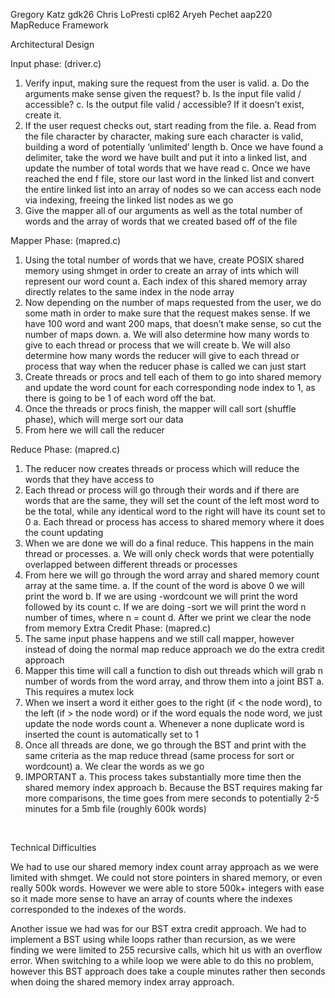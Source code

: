Gregory Katz gdk26
Chris LoPresti cpl62
Aryeh Pechet aap220
<br/>
MapReduce Framework
<br/>

Architectural Design
<br/>

Input phase: (driver.c)
<br/>

1. Verify input, making sure the request from the user is valid.
   a. Do the arguments make sense given the request?
   b. Is the input file valid / accessible?
   c. Is the output file valid / accessible? If it doesn’t exist, create it.
2. If the user request checks out, start reading from the file.
   a. Read from the file character by character, making sure each character is valid, building a word of potentially ‘unlimited’ length
   b. Once we have found a delimiter, take the word we have built and put it into a linked list, and update the number of total words that we have read
   c. Once we have reached the end f file, store our last word in the linked list and convert the entire linked list into an array of nodes so we can access each node via indexing, freeing the linked list nodes as we go
3. Give the mapper all of our arguments as well as the total number of words and the array of words that we created based off of the file
   <br/>

Mapper Phase: (mapred.c)
<br/>

1. Using the total number of words that we have, create POSIX shared memory using shmget in order to create an array of ints which will represent our word count
   a. Each index of this shared memory array directly relates to the same index in the node array
2. Now depending on the number of maps requested from the user, we do some math in order to make sure that the request makes sense. If we have 100 word and want 200 maps, that doesn’t make sense, so cut the number of maps down.
   a. We will also determine how many words to give to each thread or process that we will create
   b. We will also determine how many words the reducer will give to each thread or process that way when the reducer phase is called we can just start
3. Create threads or procs and tell each of them to go into shared memory and update the word count for each corresponding node index to 1, as there is going to be 1 of each word off the bat.
4. Once the threads or procs finish, the mapper will call sort (shuffle phase), which will merge sort our data
5. From here we will call the reducer
   <br/>

Reduce Phase: (mapred.c)
<br/>

1. The reducer now creates threads or process which will reduce the words that they have access to
2. Each thread or process will go through their words and if there are words that are the same, they will set the count of the left most word to be the total, while any identical word to the right will have its count set to 0
   a. Each thread or process has access to shared memory where it does the count updating
3. When we are done we will do a final reduce. This happens in the main thread or processes.
   a. We will only check words that were potentially overlapped between different threads or processes
4. From here we will go through the word array and shared memory count array at the same time.
   a. If the count of the word is above 0 we will print the word
   b. If we are using -wordcount we will print the word followed by its count
   c. If we are doing -sort we will print the word n number of times, where n = count
   d. After we print we clear the node from memory
   Extra Credit Phase: (mapred.c)
5. The same input phase happens and we still call mapper, however instead of doing the normal map reduce approach we do the extra credit approach
6. Mapper this time will call a function to dish out threads which will grab n number of words from the word array, and throw them into a joint BST
   a. This requires a mutex lock
7. When we insert a word it either goes to the right (if < the node word), to the left (if > the node word) or if the word equals the node word, we just update the node words count
   a. Whenever a none duplicate word is inserted the count is automatically set to 1
8. Once all threads are done, we go through the BST and print with the same criteria as the map reduce thread (same process for sort or wordcount)
   a. We clear the words as we go
9. IMPORTANT
   a. This process takes substantially more time then the shared memory index approach
   b. Because the BST requires making far more comparisons, the time goes from mere seconds to potentially 2-5 minutes for a 5mb file (roughly 600k words)

<br/>
	
Technical Difficulties
<br/>

We had to use our shared memory index count array approach as we were limited with shmget. We could not store pointers in shared memory, or even really 500k words. However we were able to store 500k+ integers with ease so it made more sense to have an array of counts where the indexes corresponded to the indexes of the words.

Another issue we had was for our BST extra credit approach. We had to implement a BST using while loops rather than recursion, as we were finding we were limited to 255 recursive calls, which hit us with an overflow error. When switching to a while loop we were able to do this no problem, however this BST approach does take a couple minutes rather then seconds when doing the shared memory index array approach.
